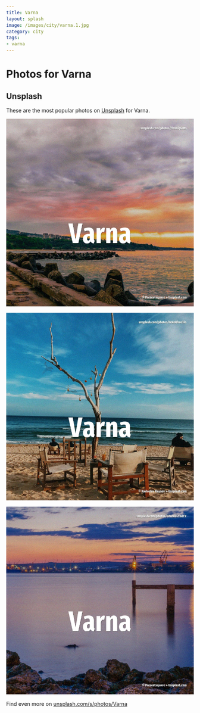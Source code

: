 ```yaml
---
title: Varna
layout: splash
image: /images/city/varna.1.jpg
category: city
tags:
- varna
---
```

# Photos for Varna

## Unsplash

These are the most popular photos on [Unsplash](https://unsplash.com) for Varna.

![Varna](/images/city/varna.1.jpg)

![Varna](/images/city/varna.2.jpg)

![Varna](/images/city/varna.3.jpg)

Find even more on [unsplash.com/s/photos/Varna](https://unsplash.com/s/photos/Varna)